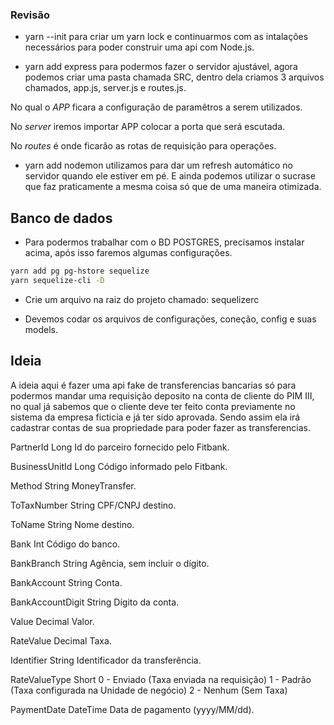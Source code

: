 ### Revisão

- yarn --init para criar um yarn lock e continuarmos com as intalações necessários para poder construir uma api com Node.js.

- yarn add express para podermos fazer o servidor ajustável, agora podemos criar uma pasta chamada SRC, dentro dela criamos 3 arquivos chamados, app.js, server.js e routes.js.

No qual o _APP_ ficara a configuração de paramêtros a serem utilizados.

No _server_ iremos importar APP colocar a porta que será escutada.

No _routes_ é onde ficarão as rotas de requisição para operações.

- yarn add nodemon utilizamos para dar um refresh automático no servidor quando ele estiver em pé. E ainda podemos utilizar o sucrase que faz praticamente a mesma coisa só que de uma maneira otimizada.

## Banco de dados

- Para podermos trabalhar com o BD POSTGRES, precisamos instalar acima, após isso faremos algumas configurações.
```bash
yarn add pg pg-hstore sequelize 
yarn sequelize-cli -D
```
- Crie um arquivo na raiz do projeto chamado: sequelizerc

- Devemos codar os arquivos de configurações, coneção, config e suas models.

## Ideia

A ideia aqui é fazer uma api fake de transferencias bancarias só para podermos mandar uma requisição deposito na conta de cliente do PIM III, no qual já sabemos que o cliente deve ter feito conta previamente no sistema da empresa ficticia e já ter sido aprovada. Sendo assim ela irá cadastrar contas de sua propriedade para poder fazer as transferencias.

PartnerId Long
Id do parceiro fornecido pelo Fitbank.

BusinessUnitId Long
Código informado pelo Fitbank.

Method String
MoneyTransfer.

ToTaxNumber String
CPF/CNPJ destino.

ToName String
Nome destino.

Bank Int
Código do banco.

BankBranch String
Agência, sem incluir o dígito.

BankAccount String
Conta.

BankAccountDigit String
Dígito da conta.

Value Decimal
Valor.

RateValue Decimal
Taxa.

Identifier String
Identificador da transferência.

RateValueType Short
0 - Enviado (Taxa enviada na requisição)
1 - Padrão (Taxa configurada na Unidade de negócio)
2 - Nenhum (Sem Taxa)

PaymentDate DateTime
Data de pagamento (yyyy/MM/dd).
